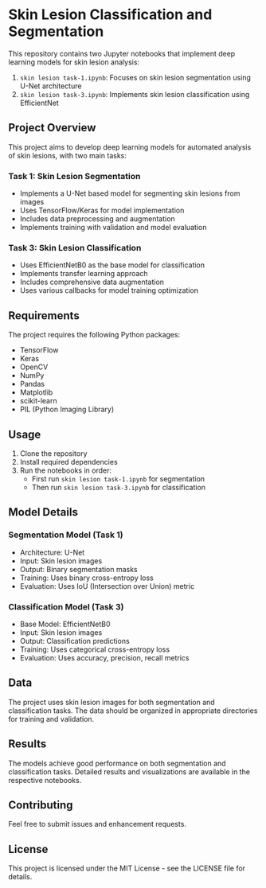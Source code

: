 # Skin Lesion Classification and Segmentation

This repository contains two Jupyter notebooks that implement deep learning models for skin lesion analysis:

1. `skin lesion task-1.ipynb`: Focuses on skin lesion segmentation using U-Net architecture
2. `skin lesion task-3.ipynb`: Implements skin lesion classification using EfficientNet

## Project Overview

This project aims to develop deep learning models for automated analysis of skin lesions, with two main tasks:

### Task 1: Skin Lesion Segmentation
- Implements a U-Net based model for segmenting skin lesions from images
- Uses TensorFlow/Keras for model implementation
- Includes data preprocessing and augmentation
- Implements training with validation and model evaluation

### Task 3: Skin Lesion Classification
- Uses EfficientNetB0 as the base model for classification
- Implements transfer learning approach
- Includes comprehensive data augmentation
- Uses various callbacks for model training optimization

## Requirements

The project requires the following Python packages:
- TensorFlow
- Keras
- OpenCV
- NumPy
- Pandas
- Matplotlib
- scikit-learn
- PIL (Python Imaging Library)

## Usage

1. Clone the repository
2. Install required dependencies
3. Run the notebooks in order:
   - First run `skin lesion task-1.ipynb` for segmentation
   - Then run `skin lesion task-3.ipynb` for classification

## Model Details

### Segmentation Model (Task 1)
- Architecture: U-Net
- Input: Skin lesion images
- Output: Binary segmentation masks
- Training: Uses binary cross-entropy loss
- Evaluation: Uses IoU (Intersection over Union) metric

### Classification Model (Task 3)
- Base Model: EfficientNetB0
- Input: Skin lesion images
- Output: Classification predictions
- Training: Uses categorical cross-entropy loss
- Evaluation: Uses accuracy, precision, recall metrics

## Data

The project uses skin lesion images for both segmentation and classification tasks. The data should be organized in appropriate directories for training and validation.

## Results

The models achieve good performance on both segmentation and classification tasks. Detailed results and visualizations are available in the respective notebooks.

## Contributing

Feel free to submit issues and enhancement requests.

## License

This project is licensed under the MIT License - see the LICENSE file for details. 